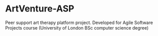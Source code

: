 # ArtVenture-ASP
Peer support art therapy platform project. Developed for Agile Software Projects course (University of London BSc computer science degree)
